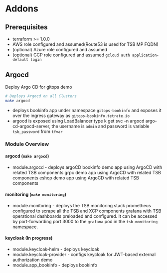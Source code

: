 # Addons

## Prerequisites

- terraform >= 1.0.0
- AWS role configured and assumed(Route53 is used for TSB MP FQDN)
- (optional) Azure role configured and assumed 
- (optional) GCP role configured and assumed  `gcloud auth application-default login`

## Argocd
Deploy Argo CD for gitops demo

```bash
# Deploys Argocd on all Clusters
make argocd
```
- deploys bookinfo app under namespace `gitops-bookinfo`  and exposes it over the ingress gateway as `gitops-bookinfo.tetrate.io`
- argocd is exposed using LoadBalancer type k get svc -n argocd argo-cd-argocd-server, the username is `admin` and password is variable `tsb_password` from `tfvar`
### Module Overview

#### argocd (`make argocd`)
* module.argocd - deploys argoCD
  bookinfo demo app using ArgoCD with related TSB components
  grpc demo app using ArgoCD with related TSB components
  eshop demo app using ArgoCD with related TSB components

#### monitoring (`make monitoring`)
* module.monitoring - deploys the TSB monitoring stack
  prometheus configured to scrape all the TSB and XCP components
  grafana with TSB operational dashboards preloaded and configured. It can be
  accessed by port-forwarding port 3000 to the `grafana` pod in the `tsb-monitoring`
  namespace.

#### keycloak (In progress)
* module.keycloak-helm - deploys keycloak
* module.keycloak-provider - configs keycloak for JWT-based external authorization demo
* module.app_bookinfo - deploys bookinfo
